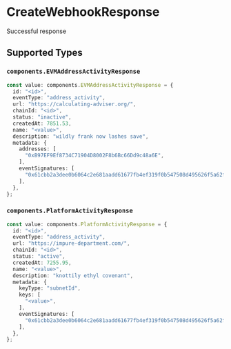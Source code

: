 # CreateWebhookResponse

Successful response


## Supported Types

### `components.EVMAddressActivityResponse`

```typescript
const value: components.EVMAddressActivityResponse = {
  id: "<id>",
  eventType: "address_activity",
  url: "https://calculating-adviser.org/",
  chainId: "<id>",
  status: "inactive",
  createdAt: 7851.53,
  name: "<value>",
  description: "wildly frank now lashes save",
  metadata: {
    addresses: [
      "0xB97EF9Ef8734C71904D8002F8b6Bc66Dd9c48a6E",
    ],
    eventSignatures: [
      "0x61cbb2a3dee0b6064c2e681aadd61677fb4ef319f0b547508d495626f5a62f64",
    ],
  },
};
```

### `components.PlatformActivityResponse`

```typescript
const value: components.PlatformActivityResponse = {
  id: "<id>",
  eventType: "address_activity",
  url: "https://impure-department.com/",
  chainId: "<id>",
  status: "active",
  createdAt: 7255.95,
  name: "<value>",
  description: "knottily ethyl covenant",
  metadata: {
    keyType: "subnetId",
    keys: [
      "<value>",
    ],
    eventSignatures: [
      "0x61cbb2a3dee0b6064c2e681aadd61677fb4ef319f0b547508d495626f5a62f64",
    ],
  },
};
```

